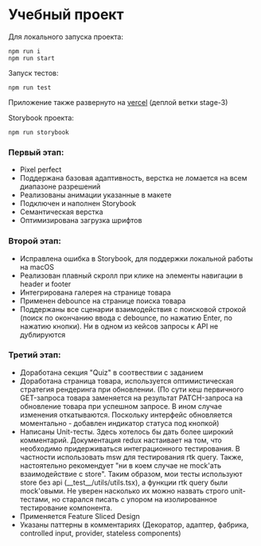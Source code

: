 # Учебный проект

Для локального запуска проекта:

```
npm run i
npm run start
```

Запуск тестов:

```
npm run test
```

Приложение также развернуто на [vercel](https://innotech-project-git-stage-3-kdolgonosov.vercel.app?_vercel_share=AHgb19n9WPfpwZ5c1tPRSl06L1PMYM8b) (деплой ветки stage-3)

Storybook проекта:

```
npm run storybook
```

### Первый этап:

-   Pixel perfect
-   Поддержана базовая адаптивность, верстка не ломается на всем диапазоне разрешений
-   Реализованы анимации указанные в макете
-   Подключен и наполнен Storybook
-   Семантическая верстка
-   Оптимизирована загрузка шрифтов

### Второй этап:

-   Исправлена ошибка в Storybook, для поддержки локальной работы на macOS
-   Реализован плавный скролл при клике на элементы навигации в header и footer
-   Интегрирована галерея на странице товара
-   Применен debounce на странице поиска товара
-   Поддержаны все сценарии взаимодействия с поисковой строкой (поиск по окончанию ввода с debounce, по нажатию Enter, по нажатию кнопки). Ни в одном из кейсов запросы к API не дублируются

### Третий этап:

-   Доработана секция "Quiz" в соотвествии с заданием
-   Доработана страница товара, используется оптимистическая стратегия рендеринга при обновлении. (По сути кеш первичного GET-запроса товара заменяется на результат PATCH-запроса на обновление товара при успешном запросе. В ином случае изменения откатываются. Поскольку интерфейс обновляется моментально - добавлен индикатор статуса под кнопкой)
-   Написаны Unit-тесты. Здесь хотелось бы дать более широкий комментарий. Документация redux настаивает на том, что необходимо придерживаться интеграционного тестирования. В частности использовать msw для тестирования rtk query. Также, настоятельно рекомендует "ни в коем случае не mock'ать взаимодействие с store". Таким образом, мои тесты используют store без api (\_\_test\_\_/utils/utils.tsx), а функции rtk query были mock'овыми. Не уверен насколько их можно назвать строго unit-тестами, но старался писать с упором на изолированное тестирование компонента.
-   Применяется Feature Sliced Design
-   Указаны паттерны в комментариях (Декоратор, адаптер, фабрика, controlled input, provider, stateless components)
